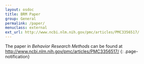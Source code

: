 ```yaml
---
layout: osdoc
title: BRM Paper
group: General
permalink: /paper/
menuclass: external
ext_url: http://www.ncbi.nlm.nih.gov/pmc/articles/PMC3356517/
---
```


The paper in *Behavior Research Methods* can be found at <http://www.ncbi.nlm.nih.gov/pmc/articles/PMC3356517/>
{: .page-notification}

